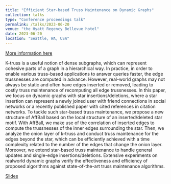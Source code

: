 ```yaml
---
title: "Efficient Star-based Truss Maintenance on Dynamic Graphs"
collection: talks
type: "Conference proceedings talk"
permalink: /talks/2023-06-20
venue: "the Hyatt Regency Bellevue hotel"
date: 2023-06-20
location: "Seattle, WA, USA"
---
```


[More information here](https://doi.org/10.1145/3589278)

K-truss is a useful notion of dense subgraphs, which can represent cohesive parts of a graph in a hierarchical way.
In practice, in order to enable various truss-based applications to answer queries faster, the edge trussnesses
are computed in advance. However, real-world graphs may not always be static and often have edges inserted
or removed, leading to costly truss maintenance of recomputing all edge trussnesses. In this paper, we focus
on dynamic graphs with star insertions/deletions, where a star insertion can represent a newly joined user
with friend connections in social networks or a recently published paper with cited references in citation
networks. To tackle such star-based truss maintenance, we propose a new structure of AffBall based on the
local structure of an inserted/deleted star motif. With AffBall, we make use of the correlation of inserted edges
to compute the trussnesses of the inner edges surrounding the star. Then, we analyze the onion layer of k-truss
and conduct truss maintenance for the edges beyond the star, which can be efficiently achieved with a time
complexity related to the number of the edges that change the onion layer. Moreover, we extend star-based truss
maintenance to handle general updates and single-edge insertions/deletions. Extensive experiments on realworld
dynamic graphs verify the effectiveness and efficiency of proposed algorithms against state-of-the-art
truss maintenance algorithms.

[Slides](https://www.comp.hkbu.edu.hk/~zitansun/presentation/sigmod.pptx)
